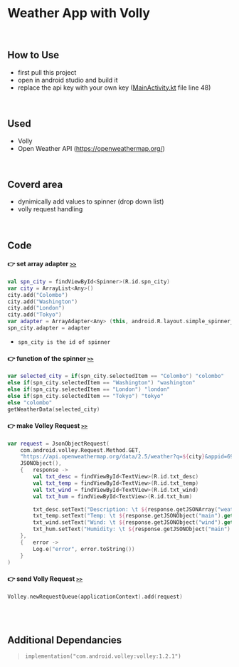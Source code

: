 # Weather App with Volly
<br>

## How to Use
* first pull this project
* open in android studio and build it
* replace the api key with your own key ([MainActivity.kt](./app/src/main/java/com/example/weatherapp/MainActivity.kt) file line 48)
<br>

## Used
* Volly
* Open Weather API (https://openweathermap.org/)
<br>

## Coverd area
* dynimically add values to spinner (drop down list)
* volly request handling
<br>

## Code

#### :point_right: set array adapter  [`>>`](./app/src/main/java/com/example/weatherapp/MainActivity.kt)
```kotlin
val spn_city = findViewById<Spinner>(R.id.spn_city)
var city = ArrayList<Any>()
city.add("Colombo")
city.add("Washington")
city.add("London")
city.add("Tokyo")
var adapter = ArrayAdapter<Any> (this, android.R.layout.simple_spinner_item, city)
spn_city.adapter = adapter
```
* `spn_city is the id of spinner`

#### :point_right: function of the spinner  [`>>`](./app/src/main/java/com/example/weatherapp/MainActivity.kt)
```kotlin
var selected_city = if(spn_city.selectedItem == "Colombo") "colombo"
else if(spn_city.selectedItem == "Washington") "washington"
else if(spn_city.selectedItem == "London") "london"
else if(spn_city.selectedItem == "Tokyo") "tokyo"
else "colombo"
getWeatherData(selected_city)
```

#### :point_right: make Volley Request  [`>>`](./app/src/main/java/com/example/weatherapp/MainActivity.kt)
```kotlin
var request = JsonObjectRequest(
    com.android.volley.Request.Method.GET,
    "https://api.openweathermap.org/data/2.5/weather?q=${city}&appid=69f503e650105171a22c295f2a7ce03c",
    JSONObject(),
    {   response ->
        val txt_desc = findViewById<TextView>(R.id.txt_desc)
        val txt_temp = findViewById<TextView>(R.id.txt_temp)
        val txt_wind = findViewById<TextView>(R.id.txt_wind)
        val txt_hum = findViewById<TextView>(R.id.txt_hum)

        txt_desc.setText("Description: \t ${response.getJSONArray("weather").getJSONObject(0).get("description").toString()}",)
        txt_temp.setText("Temp: \t ${response.getJSONObject("main").get("temp").toString()}")
        txt_wind.setText("Wind: \t ${response.getJSONObject("wind").get("speed").toString()}")
        txt_hum.setText("Humidity: \t ${response.getJSONObject("main").get("humidity").toString()}")
    },
    {   error ->
        Log.e("error", error.toString())
    }
)
```

#### :point_right: send Volly Request  [`>>`](./app/src/main/java/com/example/weatherapp/MainActivity.kt)
```kotlin
Volley.newRequestQueue(applicationContext).add(request) 
```
<br><br>

## Additional Dependancies
> ` implementation("com.android.volley:volley:1.2.1") `

